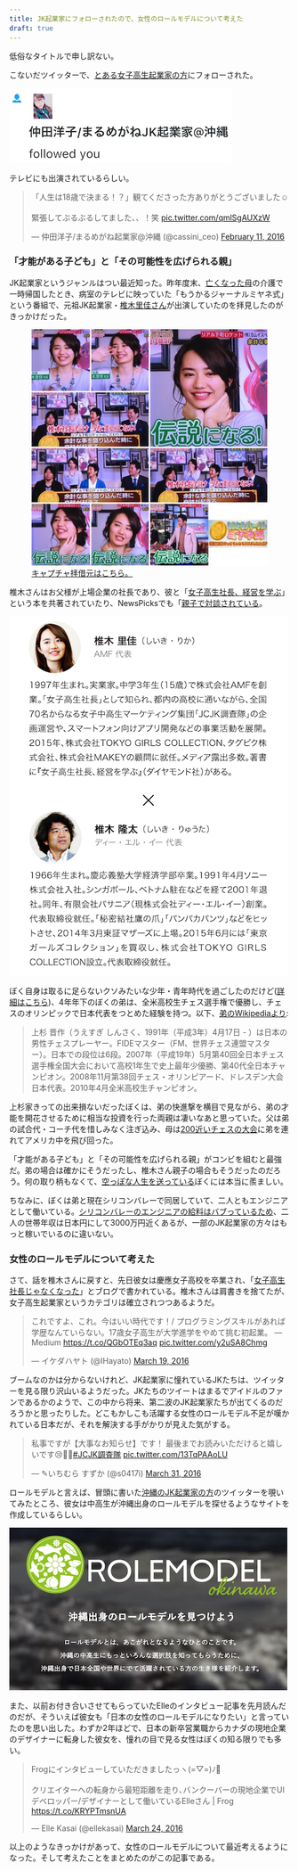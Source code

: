 ```yaml
---
title: JK起業家にフォローされたので、女性のロールモデルについて考えた
draft: true
---
```


低俗なタイトルで申し訳ない。

こないだツイッターで、[とある女子高生起業家の方](https://twitter.com/cassini_ceo/)にフォローされた。

![](/assets/images/women-role-model/twitter-follow.png)

テレビにも出演されているらしい。

<blockquote class="twitter-tweet" data-lang="en"><p lang="ja" dir="ltr">「人生は18歳で決まる！？」観てくださった方ありがとうございました☺️<br><br>緊張してぶるぶるしてました、、！笑 <a href="https://t.co/qmlSgAUXzW">pic.twitter.com/qmlSgAUXzW</a></p>&mdash; 仲田洋子/まるめがね起業家@沖縄 (@cassini_ceo) <a href="https://twitter.com/cassini_ceo/status/697787090315051008">February 11, 2016</a></blockquote>

### 「才能がある子ども」と「その可能性を広げられる親」

JK起業家というジャンルはつい最近知った。昨年度末、[亡くなった母](http://chibicode.com/aaron)の介護で一時帰国したとき、病室のテレビに映っていた「もうかるジャーナルミヤネ式」という番組で、元祖JK起業家・[椎木里佳さん](https://twitter.com/rikashiikiamf)が出演していたのを拝見したのがきっかけだった。

<figure>
  <img src="/assets/images/women-role-model/rika.jpg" />
  <figcaption><a href="https://twitter.com/miwamiwa5551/status/681023774230093824">キャプチャ拝借元はこちら。</a></figcaption>
</figure>

椎木さんはお父様が上場企業の社長であり、彼と「[女子高生社長、経営を学ぶ](http://www.amazon.co.jp/ebook/dp/B01B2A5IHG?tag=chibicode-22)」という本を共著されていたり、NewsPicksでも「[親子で対談されている](https://newspicks.com/news/1467975/body/)。

![](/assets/images/women-role-model/newspicks-chat.png)

ぼく自身は取るに足らないクソみたいな少年・青年時代を過ごしたのだけど([詳細はこちら](http://chibicode.com/tanpopo-anne-nintendo/))、4年年下のぼくの弟は、全米高校生チェス選手権で優勝し、チェスのオリンピックで日本代表をつとめた経験を持つ。以下、[弟のWikipediaより](https://ja.wikipedia.org/wiki/%E4%B8%8A%E6%9D%89%E6%99%8B%E4%BD%9C):

> 上杉 晋作（うえすぎ しんさく、1991年（平成3年）4月17日 - ）は日本の男性チェスプレーヤー。FIDEマスター（FM、世界チェス連盟マスター）。日本での段位は6段。2007年（平成19年）5月第40回全日本チェス選手権全国大会において高校1年生で史上最年少優勝、第40代全日本チャンピオン。2008年11月第38回チェス・オリンピアード、ドレスデン大会日本代表。2010年4月全米高校生チャンピオン。

上杉家きっての出来損ないだったぼくは、弟の快進撃を横目で見ながら、弟の才能を開花させるために相当な投資を行った両親は凄いなあと思っていた。父は弟の試合代・コーチ代を惜しみなく注ぎ込み、母は[200近いチェスの大会](https://www.facebook.com/churchillchess/)に弟を連れてアメリカ中を飛び回った。

「才能がある子ども」と「その可能性を広げられる親」がコンビを組むと最強だ。弟の場合は確かにそうだったし、椎木さん親子の場合もそうだったのだろう。何の取り柄もなくて、[空っぽな人生を送っている](http://chibicode.com/tanpopo-anne-nintendo/)ぼくには本当に羨ましい。

ちなみに、ぼくは弟と現在シリコンバレーで同居していて、二人ともエンジニアとして働いている。[シリコンバレーのエンジニアの給料はバブっているため](http://chibicode.com/silicon-valley-hell/)、二人の世帯年収は日本円にして3000万円近くあるが、一部のJK起業家の方々はもっと稼いでいるのに違いない。

### 女性のロールモデルについて考えた

さて、話を椎木さんに戻すと、先日彼女は慶應女子高校を卒業され、「[女子高生社長じゃなくなった](http://ameblo.jp/rikashiiki/entry-12141923180.html)」とブログで書かれている。椎木さんは肩書きを捨てたが、女子高生起業家というカテゴリは確立されつつあるようだ。

<blockquote class="twitter-tweet" data-lang="en"><p lang="ja" dir="ltr">これですよ、これ。今はいい時代です！/ プログラミングスキルがあれば学歴なんていらない。17歳女子高生が大学進学をやめて挑む初起業。 — Medium <a href="https://t.co/QGbOTEq3aq">https://t.co/QGbOTEq3aq</a> <a href="https://t.co/y2uSA8Chmg">pic.twitter.com/y2uSA8Chmg</a></p>&mdash; イケダハヤト (@IHayato) <a href="https://twitter.com/IHayato/status/711010758142906369">March 19, 2016</a></blockquote>

ブームなのかは分からないけれど、JK起業家に憧れているJKたちは、ツイッターを見る限り沢山いるようだった。JKたちのツイートはまるでアイドルのファンであるかのようで、この中から将来、第二波のJK起業家たちが出てくるのだろうかと思ったりした。どこもかしこも活躍する女性のロールモデル不足が嘆かれている日本だが、それを解決する手がかりが見えた気がする。

<blockquote class="twitter-tweet" data-lang="en"><p lang="ja" dir="ltr">私事ですが【大事なお知らせ】です！ 最後までお読みいただけると嬉しいです😢🙏🏼<a href="https://twitter.com/hashtag/JCJK%E8%AA%BF%E6%9F%BB%E9%9A%8A?src=hash">#JCJK調査隊</a> <a href="https://t.co/13TqPAAoLU">pic.twitter.com/13TqPAAoLU</a></p>&mdash; ✎いちむら すずか (@s0417i) <a href="https://twitter.com/s0417i/status/715545277558468608">March 31, 2016</a></blockquote>

ロールモデルと言えば、冒頭に書いた[沖縄のJK起業家の方](https://twitter.com/cassini_ceo/)のツイッターを覗いてみたところ、彼女は中高生が沖縄出身のロールモデルを探せるようなサイトを作成しているらしい。

![](/assets/images/women-role-model/rolemodel-jp.jpg)

また、以前お付き合いさせてもらっていたElleのインタビュー記事を先月読んだのだが、そういえば彼女も「日本の女性のロールモデルになりたい」と言っていたのを思い出した。わずか2年ほどで、日本の新卒営業職からカナダの現地企業のデザイナーに転身した彼女を、憧れの目で見る女性はぼくの知る限りでも多い。

<blockquote class="twitter-tweet" data-lang="en"><p lang="ja" dir="ltr">Frogにインタビューしていただきましたっヽ(=▽=)ﾉ💖<br><br>クリエイターへの転身から最短距離を走り､バンクーバーの現地企業でUIデベロッパー/デザイナーとして働いているElleさん | Frog <a href="https://t.co/KRYPTmsnUA">https://t.co/KRYPTmsnUA</a></p>&mdash; Elle Kasai (@ellekasai) <a href="https://twitter.com/ellekasai/status/713093283526774784">March 24, 2016</a></blockquote>

以上のようなきっかけがあって、女性のロールモデルについて最近考えるようになった。そして考えたことをまとめたのがこの記事である。
